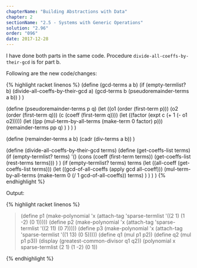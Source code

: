 ```yaml
---
chapterName: "Building Abstractions with Data"
chapter: 2
sectionName: "2.5 - Systems with Generic Operations"
solution: "2.96"
order: "096"
date: 2017-12-28 
---
```


I have done both parts in the same code. Procedure `divide-all-coeffs-by-their-gcd` is for part b.

Following are the new code/changes:

{% highlight racket linenos %}
  (define (gcd-terms a b)
     (if (empty-termlist? b)
         (divide-all-coeffs-by-their-gcd a)
         (gcd-terms b (pseudoremainder-terms a b))
     )
  )

  (define (pseudoremainder-terms p q)
    (let ((o1 (order (first-term p)))
          (o2 (order (first-term q)))
          (c (coeff (first-term q))))
      (let ((factor (expt c (+ 1 (- o1 o2)))))
        (let ((pp (mul-term-by-all-terms (make-term 0 factor) p)))
          (remainder-terms pp q)
        )
      )
    )
  )
  
  (define (remainder-terms a b)
      (cadr (div-terms a b))
  )

  (define (divide-all-coeffs-by-their-gcd terms)
    (define (get-coeffs-list terms)
      (if (empty-termlist? terms)
          '()
          (cons (coeff (first-term terms)) (get-coeffs-list (rest-terms terms)))
      )
    )
    (if (empty-termlist? terms)
        terms
        (let ((all-coeff (get-coeffs-list terms)))
          (let ((gcd-of-all-coeffs (apply gcd all-coeff)))
            (mul-term-by-all-terms (make-term 0 (/ 1 gcd-of-all-coeffs)) terms)
          )
        )
    )
  )
{% endhighlight %}

Output:

{% highlight racket linenos %}
> (define p1 (make-polynomial 'x (attach-tag 'sparse-termlist '((2 1) (1 -2) (0 1)))))
> (define p2 (make-polynomial 'x (attach-tag 'sparse-termlist '((2 11) (0 7)))))
> (define p3 (make-polynomial 'x (attach-tag 'sparse-termlist '((1 13) (0 5)))))
> (define q1 (mul p1 p2))
> (define q2 (mul p1 p3))
> (display (greatest-common-divisor q1 q2))
(polynomial x sparse-termlist (2 1) (1 -2) (0 1))
> 
{% endhighlight %}

